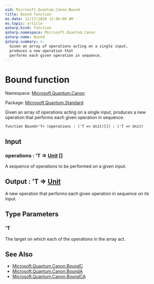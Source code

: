 ```yaml
---
uid: Microsoft.Quantum.Canon.Bound
title: Bound function
ms.date: 11/17/2020 12:00:00 AM
ms.topic: article
qsharp.kind: function
qsharp.namespace: Microsoft.Quantum.Canon
qsharp.name: Bound
qsharp.summary: >-
  Given an array of operations acting on a single input,
  produces a new operation that
  performs each given operation in sequence.
---
```


# Bound function

Namespace: [Microsoft.Quantum.Canon](xref:Microsoft.Quantum.Canon)

Package: [Microsoft.Quantum.Standard](https://nuget.org/packages/Microsoft.Quantum.Standard)


Given an array of operations acting on a single input,produces a new operation thatperforms each given operation in sequence.

```qsharp
function Bound<'T> (operations : ('T => Unit)[]) : ('T => Unit)
```


## Input

### operations : 'T => [Unit](xref:microsoft.quantum.lang-ref.unit) []

A sequence of operations to be performed on a given input.



## Output : 'T => [Unit](xref:microsoft.quantum.lang-ref.unit) 

A new operation that performs each given operation in sequenceon its input.

## Type Parameters

### 'T

The target on which each of the operations in the array act.

## See Also

- [Microsoft.Quantum.Canon.BoundC](xref:Microsoft.Quantum.Canon.BoundC)
- [Microsoft.Quantum.Canon.BoundA](xref:Microsoft.Quantum.Canon.BoundA)
- [Microsoft.Quantum.Canon.BoundCA](xref:Microsoft.Quantum.Canon.BoundCA)